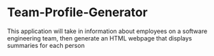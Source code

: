# Team-Profile-Generator
This application will take in information about employees on a software engineering team, then generate an HTML webpage that displays summaries for each person
